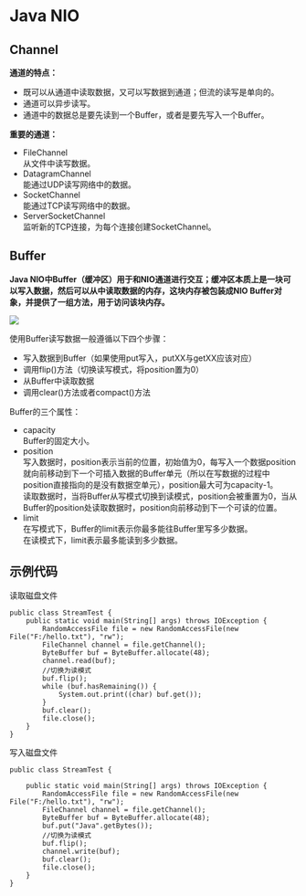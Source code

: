 # Java NIO
## Channel
**通道的特点：**<br/>
- 既可以从通道中读取数据，又可以写数据到通道；但流的读写是单向的。
- 通道可以异步读写。
- 通道中的数据总是要先读到一个Buffer，或者是要先写入一个Buffer。

**重要的通道：**<br/>
- FileChannel <br/>
从文件中读写数据。
- DatagramChannel <br/>
能通过UDP读写网络中的数据。
- SocketChannel <br/>
能通过TCP读写网络中的数据。
- ServerSocketChannel <br/>
监听新的TCP连接，为每个连接创建SocketChannel。

## Buffer
**Java NIO中Buffer（缓冲区）用于和NIO通道进行交互；缓冲区本质上是一块可以写入数据，然后可以从中读取数据的内存，这块内存被包装成NIO Buffer对象，并提供了一组方法，用于访问该块内存。** <br/>

![](http://i.imgur.com/gryBE98.png)

使用Buffer读写数据一般遵循以下四个步骤：
- 写入数据到Buffer（如果使用put写入，putXX与getXX应该对应）
- 调用flip()方法（切换读写模式，将position置为0）
- 从Buffer中读取数据
- 调用clear()方法或者compact()方法

Buffer的三个属性：
- capacity <br/>
Buffer的固定大小。
- position <br/>
写入数据时，position表示当前的位置，初始值为0，每写入一个数据position就向前移动到下一个可插入数据的Buffer单元（所以在写数据的过程中position直接指向的是没有数据空单元），position最大可为capacity-1。<br/>
读取数据时，当将Buffer从写模式切换到读模式，position会被重置为0，当从Buffer的position处读取数据时，position向前移动到下一个可读的位置。
- limit <br/>
在写模式下，Buffer的limit表示你最多能往Buffer里写多少数据。<br/>
在读模式下，limit表示最多能读到多少数据。

## 示例代码
读取磁盘文件
```
public class StreamTest {
    public static void main(String[] args) throws IOException {
        RandomAccessFile file = new RandomAccessFile(new File("F:/hello.txt"), "rw");
        FileChannel channel = file.getChannel();
        ByteBuffer buf = ByteBuffer.allocate(48);
        channel.read(buf);
        //切换为读模式
        buf.flip();
        while (buf.hasRemaining()) {
            System.out.print((char) buf.get());
        }
        buf.clear();
        file.close();
    }
}
```
写入磁盘文件
```
public class StreamTest {

    public static void main(String[] args) throws IOException {
        RandomAccessFile file = new RandomAccessFile(new File("F:/hello.txt"), "rw");
        FileChannel channel = file.getChannel();
        ByteBuffer buf = ByteBuffer.allocate(48);
        buf.put("Java".getBytes());
        //切换为读模式
        buf.flip();
        channel.write(buf);
        buf.clear();
        file.close();
    }
}
```



 

